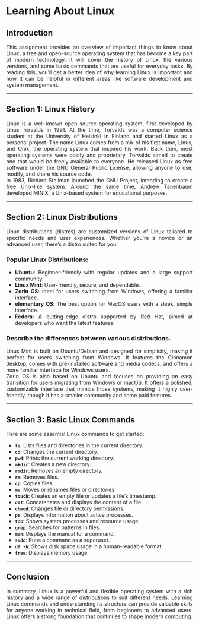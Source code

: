 # Learning About Linux

## Introduction   

<div align="justify">
This assignment provides an overview of important things to know about Linux, a free and open-source operating system that has become a key part of modern technology. It will cover the history of Linux, the various versions, and some basic commands that are useful for everyday tasks. By reading this, you’ll get a better idea of why learning Linux is important and how it can be helpful in different areas like software development and system management.

</div>

---

## Section 1: Linux History 
<div align="justify">
Linux is a well-known open-source operating system, first developed by Linus Torvalds in 1991. At the time, Torvalds was a computer science student at the University of Helsinki in Finland and started Linux as a personal project. The name Linux comes from a mix of his first name, Linus, and Unix, the operating system that inspired his work. Back then, most operating systems were costly and proprietary. Torvalds aimed to create one that would be freely available to everyone. He released Linux as free software under the GNU General Public License, allowing anyone to use, modify, and share his source code. 

<div align="justify">
In 1983, Richard Stallman launched the GNU Project, intending to create a free Unix-like system. Around the same time, Andrew Tanenbaum developed MINIX, a Unix-based system for educational purposes.

</div>

---

## Section 2: Linux Distributions 
<div align="justify">
Linux distributions (distros) are customized versions of Linux tailored to specific needs and user experiences. Whether you're a novice or an advanced user, there’s a distro suited for you.

### Popular Linux Distributions:

- **Ubuntu**: Beginner-friendly with regular updates and a large support community.
- **Linux Mint**: User-friendly, secure, and dependable.
- **Zorin OS**: Ideal for users switching from Windows, offering a familiar interface.
- **elementary OS**: The best option for MacOS users with a sleek, simple interface.
- **Fedora**: A cutting-edge distro supported by Red Hat, aimed at developers who want the latest features.

### Describe the differences between various distributions. 

<div align="justify">
Linux Mint is built on Ubuntu/Debian and designed for simplicity, making it perfect for users switching from Windows. It features the Cinnamon desktop, comes with pre-installed software and media codecs, and offers a more familiar interface for Windows users.  
<div align="justify">
Zorin OS is also based on Ubuntu and focuses on providing an easy transition for users migrating from Windows or macOS. It offers a polished, customizable interface that mimics those systems, making it highly user-friendly, though it has a smaller community and some paid features.  

---

## Section 3: Basic Linux Commands

Here are some essential Linux commands to get started:

- **`ls`**: Lists files and directories in the current directory.
- **`cd`**: Changes the current directory.
- **`pwd`**: Prints the current working directory.
- **`mkdir`**: Creates a new directory.
- **`rmdir`**: Removes an empty directory.
- **`rm`**: Removes files.
- **`cp`**: Copies files.
- **`mv`**: Moves or renames files or directories.
- **`touch`**: Creates an empty file or updates a file’s timestamp.
- **`cat`**: Concatenates and displays the content of a file.
- **`chmod`**: Changes file or directory permissions.
- **`ps`**: Displays information about active processes.
- **`top`**: Shows system processes and resource usage.
- **`grep`**: Searches for patterns in files.
- **`man`**: Displays the manual for a command.
- **`sudo`**: Runs a command as a superuser.
- **`df -h`**: Shows disk space usage in a human-readable format.
- **`free`**: Displays memory usage.
---

## Conclusion  

In summary, Linux is a powerful and flexible operating system with a rich history and a wide range of distributions to suit different needs. Learning Linux commands and understanding its structure can provide valuable skills for anyone working in technical field, from beginners to advanced users. Linux offers a strong foundation that continues to shape modern computing.
